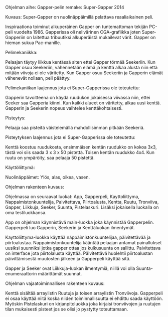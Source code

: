 ﻿  Ohjelman aihe: Gapper-pelin remake: Super-Gapper 2014

  Kuvaus: Super-Gapper on nuolinäppäimillä pelattava reaaliaikainen peli.

Inspiraationa toiminut alkuperäinen Gapper on tuntemattoman tekijän PC-peli vuodelta 1986. Gapperissa oli nelivärinen CGA-grafiikka joten Super-Gapperiin on laitettua tribuutiksi alkuperäistä mukailevat värit. Gapper on hieman sukua Pac-manille.

  Pelimekaniikka:

Pelaajan täytyy liikkua kentässä siten ettei Gapper törmää Seekeriin. Kun Gapper osuu Seekeriin, vähennetään elämä ja kenttä alkaa alusta niin että mitään viivoja ei ole väritetty. Kun Gapper osuu Seekeriin ja Gapperin elämät vähenevät nollaan, peli päättyy.


  
  Pelimekaniikan laajennus jota ei Super-Gapperissa ole toteutettu:

Gapperin tavoitteena on käydä ruudukon jokaisessa viivassa niin, ettei Seeker saa Gapperia kiinni. Kun kaikki alueet on väritetty, alkaa uusi kenttä. Gapperin ja Seekerin nopeus vaihtelee kenttäkohtaisesti.
 


  Pisteytys: 

Pelaaja saa pisteitä väistelemällä mahdollisimman pitkään Seekeriä.



  Pisteytyksen laajennus jota ei Super-Gapperissa ole toteutettu:

Kenttä koostuu ruudukosta, ensimmäisen kentän ruudukko on kokoa 3x3, tästä voi siis saada 3 x 3 x 50 pistettä.
Toisen kentän ruudukko 4x4. Kun ruutu on ympäröity, saa pelaaja 50 pistettä.



  Käyttöliittymä:

Nuolinäppäimet: Ylös, alas, oikea, vasen.





  Ohjelman rakenteen kuvaus:

Ohjelmassa on seuraavat luokat: 
App, Gapperpeli, Kayttoliittyma, Nappaimistonkuuntelija, Paivitettava, Piirtoalusta, Kentta, Ruutu, Tronviiva, Gapper, Liikkuja, Seeker, Suunta, Pistelaskuri. Lisäksi jokaisella luokalla on oma testiluokkansa.

App on ohjelman käynnistävä main-luokka joka käynnistää Gapperpelin. Gapperpeli luo Gapperin, Seekerin ja Kenttäluokan ilmentymät. 

Kayttoliittyma-luokka käyttää näppäimistönkuuntelijaa, päivitettävää ja piirtoalustaa. 
Nappaimistonkuuntelija kääntää pelaajan antamat painallukset uusiksi suunniksi jotka gapper ottaa jos kulkusuunta on sallittu. Paivitettava on interface jota piirtolalusta käyttää. Päivitettävä huolehtii piirtoalustan päivittämisestä muutosten jälkeen ja Gapperpeli käyttää sitä.

Gapper ja Seeker ovat Liikkuja-luokan ilmentymiä, niillä voi olla Suunta-enumeraattorin määrittämät suunnat.

  Ohjelman vajaatoiminnallisen rakenteen kuvaus:

Kenttä sisältää arraylistin Ruutuja ja toisen arraylistin Tronviivoja. Gapperpeli ei osaa käyttää niitä koska niiden toiminnallisuutta ei ehdittu saada käyttöön. Myöskin Pistelaskuri on kirjanpitoluokka joka kirjaisi tronviivojen ja ruutujen tilan mukaisesti pisteet jos se olisi jo pystytty toteuttamaan.
